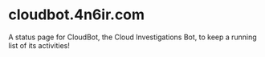 # cloudbot.4n6ir.com

A status page for CloudBot, the Cloud Investigations Bot, to keep a running list of its activities!
